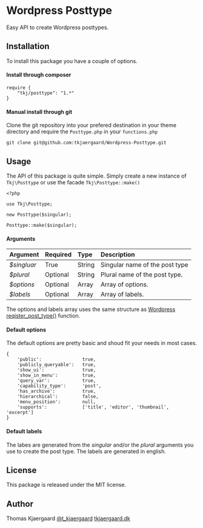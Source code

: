 # Wordpress Posttype
Easy API to create Wordpress posttypes.

## Installation
To install this package you have a couple of options.

#### Install through composer

    require {
        "tkj/posttype": "1.*"
    }

#### Manual install through git
Clone the git repository into your prefered destination in your theme directory and require the `Posttype.php` in your `functions.php`

    git clone git@github.com:tkjaergaard/Wordpress-Posttype.git
    
## Usage

The API of this package is quite simple. Simply create a new instance of `Tkj\Posttype` or use the facade `Tkj\Posttype::make()`

	<?php
	
	use Tkj\Posttype;
	
	new Posttype($singular);
	
	Posttype::make($singular);

#### Arguments

| Argument      | Required | Type   | Description                    |
|:--------------|:---------|:-------|:-------------------------------|
| *$singluar*   | True     | String | Singular name of the post type |
| *$plural*     | Optional | String | Plural name of the post type.  |
| *$options*    | Optional | Array  | Array of options.              |
| *$labels*     | Optional | Array  | Array of labels.               |

The options and labels array uses the same structure as [Wordpress reqister_post_type()](http://codex.wordpress.org/Function_Reference/register_post_type#Example) function.

#### Default options

The default options are pretty basic and shoud fit your needs in most cases.

	{
        'public':               true,
        'publicly_queryable':   true,
        'show_ui':              true,
        'show_in_menu':         true,
        'query_var':            true,
        'capability_type':      'post',
        'has_archive':          true,
        'hierarchical':         false,
        'menu_position':        null,
        'supports':             ['title', 'editor', 'thumbnail', 'excerpt']
	}
	
#### Default labels

The labes are generated from the *singular* and/or the *plural* arguments you use to create the post type. The labels are generated in english.

## License
This package is released under the MIT license.

## Author

Thomas Kjaergaard
[@t_kjaergaard](https://twitter.com/t_kjaergaard)
[tkjaergaard.dk](http://tkjaergaard.dk)